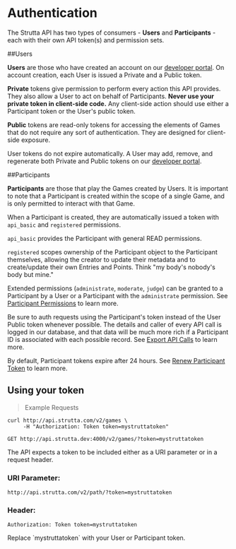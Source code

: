 # Authentication

The Strutta API has two types of consumers - **Users** and **Participants** - each with their own API token(s) and permission sets.

##Users

**Users** are those who have created an account on our [developer portal](http://api.strutta.com).
On account creation, each User is issued a Private and a Public token.


**Private** tokens give permission to perform every action this API provides.
They also allow a User to act on behalf of Participants.
**Never use your private token in client-side code.**
Any client-side action should use either a Participant token or the User's public token.

**Public** tokens are read-only tokens for accessing the elements of Games that do not require any sort of authentication. They are designed for client-side exposure.

User tokens do not expire automatically. A User may add, remove, and regenerate both Private and Public tokens on our [developer portal](http://api.strutta.com).

##Participants

**Participants** are those that play the Games created by Users. It is important to note that a Participant is created within the scope of a single Game, and is only permitted to interact with that Game.

When a Participant is created, they are automatically issued a token with `api_basic` and `registered` permissions.

`api_basic` provides the Participant with general READ permissions.

`registered` scopes ownership of the Participant object to the Participant themselves, allowing the creator to update their metadata and to create/update their own Entries and Points. Think "my body's nobody's body but mine."

Extended permissions (`administrate`, `moderate`, `judge`) can be granted to a Participant by a User or a Participant with the `administrate` permission.
See [Participant Permissions](#participant-permissions) to learn more.

Be sure to auth requests using the Participant's token instead of the User Public token whenever possible.
The details and caller of every API call is logged in our database, and that data will be much more rich if a Participant ID is associated with each possible record. See [Export API Calls](#export-api-calls) to learn more.

By default, Participant tokens expire after 24 hours. See [Renew Participant Token](#renew-participant-token) to learn more.

## Using your token

> Example Requests

```
curl http://api.strutta.com/v2/games \
     -H "Authorization: Token token=mystruttatoken"

GET http://api.strutta.dev:4000/v2/games/?token=mystruttatoken
```


The API expects a token to be included either as a URI parameter or in a request header.

### URI Parameter:
`http://api.strutta.com/v2/path/?token=mystruttatoken`

### Header:
`Authorization: Token token=mystruttatoken`

<aside class="notice">
Replace `mystruttatoken` with your User or Participant token.
</aside>

